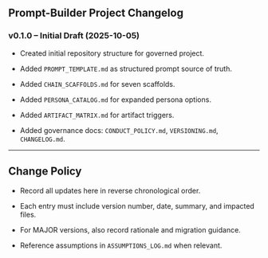 

## Prompt-Builder Project Changelog

### v0.1.0 – Initial Draft (2025-10-05)

- Created initial repository structure for governed project.
    
- Added `PROMPT_TEMPLATE.md` as structured prompt source of truth.
    
- Added `CHAIN_SCAFFOLDS.md` for seven scaffolds.
    
- Added `PERSONA_CATALOG.md` for expanded persona options.
    
- Added `ARTIFACT_MATRIX.md` for artifact triggers.
    
- Added governance docs: `CONDUCT_POLICY.md`, `VERSIONING.md`, `CHANGELOG.md`.
    

---

## Change Policy

- Record all updates here in reverse chronological order.
    
- Each entry must include version number, date, summary, and impacted files.
    
- For MAJOR versions, also record rationale and migration guidance.
    
- Reference assumptions in `ASSUMPTIONS_LOG.md` when relevant.